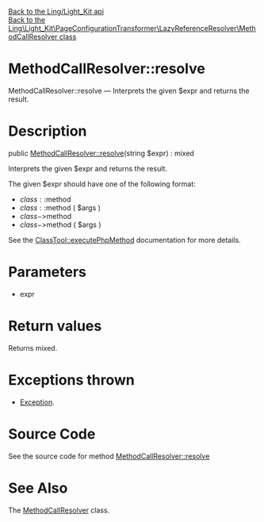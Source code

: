[Back to the Ling/Light_Kit api](https://github.com/lingtalfi/Light_Kit/blob/master/doc/api/Ling/Light_Kit.md)<br>
[Back to the Ling\Light_Kit\PageConfigurationTransformer\LazyReferenceResolver\MethodCallResolver class](https://github.com/lingtalfi/Light_Kit/blob/master/doc/api/Ling/Light_Kit/PageConfigurationTransformer/LazyReferenceResolver/MethodCallResolver.md)


MethodCallResolver::resolve
================



MethodCallResolver::resolve — Interprets the given $expr and returns the result.




Description
================


public [MethodCallResolver::resolve](https://github.com/lingtalfi/Light_Kit/blob/master/doc/api/Ling/Light_Kit/PageConfigurationTransformer/LazyReferenceResolver/MethodCallResolver/resolve.md)(string $expr) : mixed




Interprets the given $expr and returns the result.

The given $expr should have one of the following format:

- $class::$method
- $class::$method ( $args )
- $class->$method
- $class->$method ( $args )

See the [ClassTool::executePhpMethod](https://github.com/lingtalfi/Bat/blob/master/ClassTool.md#executephpmethod-aka-smart-php-method-call) documentation for more details.




Parameters
================


- expr

    


Return values
================

Returns mixed.


Exceptions thrown
================

- [Exception](http://php.net/manual/en/class.exception.php).&nbsp;







Source Code
===========
See the source code for method [MethodCallResolver::resolve](https://github.com/lingtalfi/Light_Kit/blob/master/PageConfigurationTransformer/LazyReferenceResolver/MethodCallResolver.php#L31-L34)


See Also
================

The [MethodCallResolver](https://github.com/lingtalfi/Light_Kit/blob/master/doc/api/Ling/Light_Kit/PageConfigurationTransformer/LazyReferenceResolver/MethodCallResolver.md) class.



